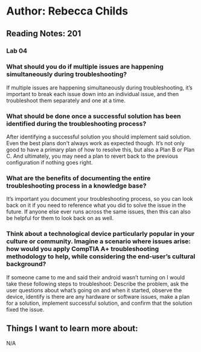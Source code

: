 # Author: Rebecca Childs
## Reading Notes: 201
### Lab 04
### What should you do if multiple issues are happening simultaneously during troubleshooting?
If multiple issues are happening simultaneously during troubleshooting, it’s important to break each issue down into an individual issue, and then troubleshoot them separately and one at a time. 
### What should be done once a successful solution has been identified during the troubleshooting process?
After identifying a successful solution you should implement said solution. Even the best plans don't always work as expected though. It’s not only good to have a primary plan of how to resolve this, but also a Plan B or Plan C. And ultimately, you may need a plan to revert back to the previous configuration if nothing goes right.
### What are the benefits of documenting the entire troubleshooting process in a knowledge base?
It’s important you document your troubleshooting process, so you can look back on it if you need to reference what you did to solve the issue in the future. If anyone else ever runs across the same issues, then this can also be helpful for them to look back on as well.
### Think about a technological device particularly popular in your culture or community. Imagine a scenario where issues arise: how would you apply CompTIA A+ troubleshooting methodology to help, while considering the end-user’s cultural background?
If someone came to me and said their android wasn’t turning on I would take these following steps to troubleshoot: Describe the problem, ask the user questions about what’s going on and when it started, observe the device, identify is there are any hardware or software issues, make a plan for a solution, implement successful solution, and confirm that the solution fixed the issue. 
## Things I want to learn more about:
N/A
